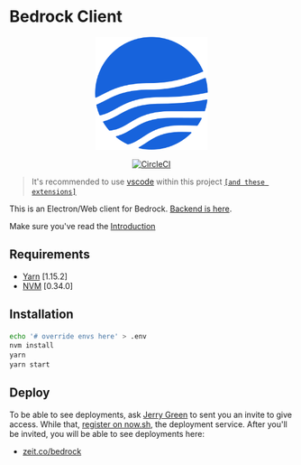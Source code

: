 # Bedrock Client

<p align="center">
  <a href="https://bedrock.ai">
    <img height="200" alt="Bedrock" src="/assets/bedrock.svg" />
  </a>
</p>

<p align="center">
  <a href="https://circleci.com/gh/prometheonsystems/bedrock-client2">
    <img height="20" alt="CircleCI" src="circleci.com/gh/prometheonsystems/bedrock-client2.svg?style=shield&circle-token=05d1586190f934f95d9337630ac88c2e64fa2efd" />
  </a>
</p>

> It's recommended to use [vscode](https://code.visualstudio.com/) within this project [`[and these extensions]`](wiki/vscode-recommendations.md)

This is an Electron/Web client for Bedrock. [Backend is here](https://github.com/prometheonsystems/bedrock-backend).

Make sure you've read the [Introduction](wiki/introduction.md)

## Requirements

- [Yarn](https://yarnpkg.com/en/docs/install) [1.15.2]
- [NVM](https://github.com/nvm-sh/nvm/blob/master/README.md#install--update-script) [0.34.0]

## Installation

```bash
echo '# override envs here' > .env
nvm install
yarn
yarn start
```

## Deploy

To be able to see deployments, ask [Jerry Green](tg://resolve?domain=jerrygreen) to sent you an invite to give access. While that, [register on now.sh](https://zeit.co/github-setup), the deployment service. After you'll be invited, you will be able to see deployments here:

- [zeit.co/bedrock](https://zeit.co/bedrock)
